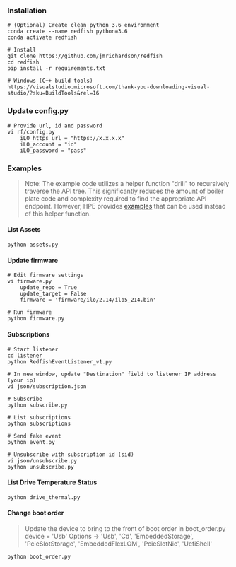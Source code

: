 ### Installation

    # (Optional) Create clean python 3.6 environment
    conda create --name redfish python=3.6
    conda activate redfish 
    
    # Install
	git clone https://github.com/jmrichardson/redfish
	cd redfish
	pip install -r requirements.txt
	
	# Windows (C++ build tools)
	https://visualstudio.microsoft.com/thank-you-downloading-visual-studio/?sku=BuildTools&rel=16

### Update config.py
    
    # Provide url, id and password
    vi rf/config.py
        iLO_https_url = "https://x.x.x.x" 
        iLO_account = "id"
        iLO_password = "pass"
       
        
### Examples

> Note: The example code utilizes a helper function "drill" to recursively traverse the API tree.  This significantly reduces the amount of boiler plate code and complexity required to find the appropriate API endpoint.  However, HPE provides [examples](https://github.com/HewlettPackard/python-ilorest-library) that can be used instead of this helper function.  
    

#### List Assets

    python assets.py

#### Update firmware

    # Edit firmware settings
    vi firmware.py
        update_repo = True
        update_target = False
        firmware = 'firmware/ilo/2.14/ilo5_214.bin'
        
    # Run firmware
    python firmware.py
    
#### Subscriptions

    # Start listener
    cd listener
    python RedfishEventListener_v1.py

    # In new window, update "Destination" field to listener IP address (your ip)
    vi json/subscription.json
    
    # Subscribe 
    python subscribe.py
    
    # List subscriptions
    python subscriptions
    
    # Send fake event
    python event.py
    
    # Unsubscribe with subscription id (sid)
    vi json/unsubscribe.py
    python unsubscribe.py 
    
#### List Drive Temperature Status

    python drive_thermal.py
   
   
#### Change boot order

> Update the device to bring to the front of boot order in boot_order.py
> device = 'Usb'
> Options -> 'Usb', 'Cd', 'EmbeddedStorage', 'PcieSlotStorage', 'EmbeddedFlexLOM', 'PcieSlotNic', 'UefiShell'

    python boot_order.py
    

